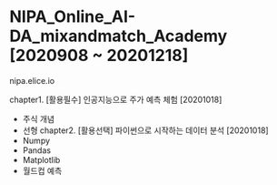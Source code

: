 # NIPA_Online_AI-DA_mixandmatch_Academy [2020908 ~ 20201218]

nipa.elice.io

chapter1. [활용필수] 인공지능으로 주가 예측 체험 [20201018] <br>
 - 주식 개념
 - 선형 
chapter2. [활용선택] 파이썬으로 시작하는 데이터 분석 [20201018] <br>
 - Numpy<br>
 - Pandas<br>
 - Matplotlib<br>
 - 월드컵 예측 
